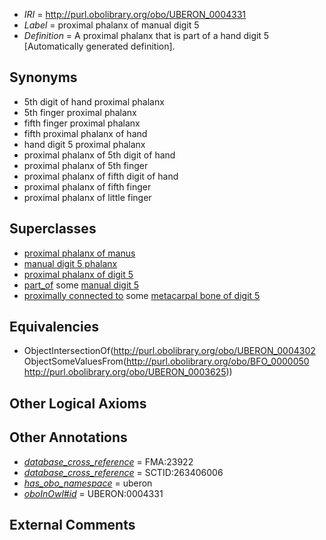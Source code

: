  * *IRI* = http://purl.obolibrary.org/obo/UBERON_0004331
 * *Label* = proximal phalanx of manual digit 5
 * *Definition* = A proximal phalanx that is part of a hand digit 5 [Automatically generated definition].

## Synonyms

 * 5th digit of hand proximal phalanx
 * 5th finger proximal phalanx
 * fifth finger proximal phalanx
 * fifth proximal phalanx of hand
 * hand digit 5 proximal phalanx
 * proximal phalanx of 5th digit of hand
 * proximal phalanx of 5th finger
 * proximal phalanx of fifth digit of hand
 * proximal phalanx of fifth finger
 * proximal phalanx of little finger

## Superclasses

 * [proximal phalanx of manus](../../UBERON/34/UBERON_0002234.md)
 * [manual digit 5 phalanx](../../UBERON/39/UBERON_0003639.md)
 * [proximal phalanx of digit 5](../../UBERON/05/UBERON_0014505.md)
 * [part_of](../../BFO/50/BFO_0000050.md) some [manual digit 5](../../UBERON/25/UBERON_0003625.md)
 * [proximally connected to](../../core#proximally/to/core#proximally_connected_to.md) some [metacarpal bone of digit 5](../../UBERON/49/UBERON_0003649.md)

## Equivalencies

 * ObjectIntersectionOf(<http://purl.obolibrary.org/obo/UBERON_0004302> ObjectSomeValuesFrom(<http://purl.obolibrary.org/obo/BFO_0000050> <http://purl.obolibrary.org/obo/UBERON_0003625>))

## Other Logical Axioms


## Other Annotations

 * *[database_cross_reference](../../ef/oboInOwl#hasDbXref.md)* = FMA:23922
 * *[database_cross_reference](../../ef/oboInOwl#hasDbXref.md)* = SCTID:263406006
 * *[has_obo_namespace](../../ce/oboInOwl#hasOBONamespace.md)* = uberon
 * *[oboInOwl#id](../../id/oboInOwl#id.md)* = UBERON:0004331

## External Comments

